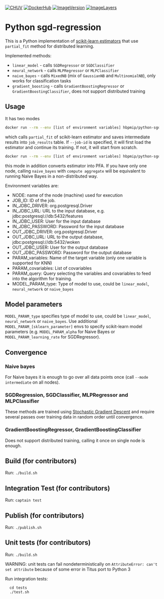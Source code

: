 [![CHUV](https://img.shields.io/badge/CHUV-LREN-AF4C64.svg)](https://www.unil.ch/lren/en/home.html) [![DockerHub](https://img.shields.io/badge/docker-hbpmip%2Fpython--sgd-regression-008bb8.svg)](https://hub.docker.com/r/hbpmip/python-sgd-regression/)
[![ImageVersion](https://images.microbadger.com/badges/version/hbpmip/python-sgd-regression.svg)](https://hub.docker.com/r/hbpmip/python-sgd-regression/tags "hbpmip/python-sgd-regression image tags")
[![ImageLayers](https://images.microbadger.com/badges/image/hbpmip/python-sgd-regression.svg)](https://microbadger.com/#/images/hbpmip/python-sgd-regression "hbpmip/python-sgd-regression on microbadger")

# Python sgd-regression

This is a Python implementation of [scikit-learn estimators](http://scikit-learn.org/stable/modules/scaling_strategies.html) that use `partial_fit` method for distributed learning.

Implemented methods:
- `linear_model` - calls `SGDRegressor` or `SGDClassifier`
- `neural_network` - calls `MLPRegressor` or `MLPClassifier`
- `naive_bayes` - calls `MixedNB` (mix of `GaussianNB` and `MultinomialNB`), only works for classification tasks
- `gradient_boosting` - calls `GradientBoostingRegressor` or `GradientBoostingClassifier`, does not support distributed
  training


## Usage

It has two modes

```sh
docker run --rm --env [list of environment variables] hbpmip/python-sgd-regression:VERSION compute --mode intermediate --job-id 12
```

which calls `partial_fit` of scikit-learn estimator and saves intermediate results into `job_results` table. If
`--job-id` is specified, it will first load the estimator and continue its training. If not, it will start from scratch.

```sh
docker run --rm --env [list of environment variables] hbpmip/python-sgd-regression:VERSION compute --mode aggregate --job-id 13
```

this mode in addition converts estimator into PFA. If you have only one node, calling `naive_bayes` with `compute aggregate`
will be equivalent to running Naive Bayes in a non-distributed way.

Environment variables are:

* NODE: name of the node (machine) used for execution
* JOB_ID: ID of the job.
* IN_JDBC_DRIVER: org.postgresql.Driver
* IN_JDBC_URL: URL to the input database, e.g. jdbc:postgresql://db:5432/features
* IN_JDBC_USER: User for the input database
* IN_JDBC_PASSWORD: Password for the input database
* OUT_JDBC_DRIVER: org.postgresql.Driver
* OUT_JDBC_URL: URL to the output database, jdbc:postgresql://db:5432/woken
* OUT_JDBC_USER: User for the output database
* OUT_JDBC_PASSWORD: Password for the output database
* PARAM_variables: Name of the target variable (only one variable is supported for KNN)
* PARAM_covariables: List of covariables
* PARAM_query: Query selecting the variables and covariables to feed into the algorithm for training.
* MODEL_PARAM_type: Type of model to use, could be `linear_model`, `neural_network` or `naive_bayes`


## Model parameters

`MODEL_PARAM_type` specifies type of model to use, could be `linear_model`, `neural_network` or `naive_bayes`. Use additional `MODEL_PARAM_[sklearn_parameter]` envs to specify scikit-learn model parameters (e.g. `MODEL_PARAM_alpha` for Naive Bayes or `MODEL_PARAM_learning_rate` for SGDRegressor).


## Convergence

### Naive bayes

For Naive bayes it is enough to go over all data points once (call `--mode intermediate` on all nodes).

### SGDRegression, SGDClassifier, MLPRegressor and MLPClassifier

These methods are trained using [Stochastic Gradient Descent](http://scikit-learn.org/stable/modules/sgd.html#id1) and require several passes over training data in random order until convergence.

### GradientBoostingRegressor, GradientBoostingClassifier

Does not support distributed training, calling it once on single node is enough.


## Build (for contributors)

Run: `./build.sh`


## Integration Test (for contributors)

Run: `captain test`


## Publish (for contributors)

Run: `./publish.sh`


## Unit tests (for contributors)

Run: `./build.sh`

WARNING: unit tests can fail nondeterministically on `AttributeError: can't set attribute` because of some error
in Titus port to Python 3

Run integration tests:

```
  cd tests
  ./test.sh
```
